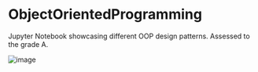 # ObjectOrientedProgramming
Jupyter Notebook showcasing different OOP design patterns. Assessed to the grade A. 

![image](https://user-images.githubusercontent.com/73568734/189755004-99970fa8-c7e8-4034-83de-7861f983c710.png)
